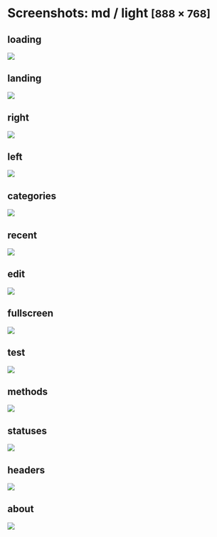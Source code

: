 # Screenshots: md / light <small>[888 &times; 768]</small>

## loading

[![](./images/light_md_01_loading.png)](./images/light_md_01_loading.png)

## landing

[![](./images/light_md_02_landing.png)](./images/light_md_02_landing.png)

## right

[![](./images/light_md_03_right.png)](./images/light_md_03_right.png)

## left

[![](./images/light_md_04_left.png)](./images/light_md_04_left.png)

## categories

[![](./images/light_md_05_categories.png)](./images/light_md_05_categories.png)

## recent

[![](./images/light_md_06_recent.png)](./images/light_md_06_recent.png)

## edit

[![](./images/light_md_07_edit.png)](./images/light_md_07_edit.png)

## fullscreen

[![](./images/light_md_08_fullscreen.png)](./images/light_md_08_fullscreen.png)

## test

[![](./images/light_md_09_test.png)](./images/light_md_09_test.png)

## methods

[![](./images/light_md_10_methods.png)](./images/light_md_10_methods.png)

## statuses

[![](./images/light_md_11_statuses.png)](./images/light_md_11_statuses.png)

## headers

[![](./images/light_md_12_headers.png)](./images/light_md_12_headers.png)

## about

[![](./images/light_md_13_about.png)](./images/light_md_13_about.png)

